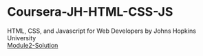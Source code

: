 # Coursera-JH-HTML-CSS-JS
HTML, CSS, and Javascript for Web Developers by Johns Hopkins University
<br>
<a href="https://bknight84.github.io/Coursera-JH-HTML-CSS-JS/module2-solution/"> Module2-Solution </a>
